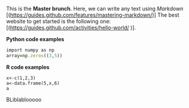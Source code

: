 This is the **Master brunch**. Here, we can write any text using *Markdown* [(https://guides.github.com/features/mastering-markdown/)] The best website to get started is the following one: [(https://guides.github.com/activities/hello-world/
)]. 




**Python code examples** 
```ruby
import numpy as np
array=np.zeros((3,5))
```


**R code examples**
```
x<-c(1,2,3)
a<-data.frame(5,x,6)
a
```


BLiblablooooo


